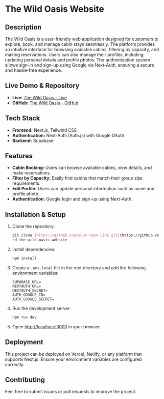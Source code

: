 # The Wild Oasis Website

## Description
The Wild Oasis is a user-friendly web application designed for customers to explore, book, and manage cabin stays seamlessly. The platform provides an intuitive interface for browsing available cabins, filtering by capacity, and making reservations. Users can also manage their profiles, including updating personal details and profile photos. The authentication system allows sign-in and sign-up using Google via Next-Auth, ensuring a secure and hassle-free experience.

## Live Demo & Repository
- **Live:** [The Wild Oasis - Live](https://the-wild-oasis-website-sumit-jangra.vercel.app/)
- **GitHub:** [The Wild Oasis - GitHub](https://github.com/SumitNub12/the-wild-oasis-website.git)

## Tech Stack
- **Frontend:** Next.js, Tailwind CSS
- **Authentication:** Next-Auth (Auth.js) with Google OAuth
- **Backend:** Supabase

## Features
- **Cabin Booking:** Users can browse available cabins, view details, and make reservations.
- **Filter by Capacity:** Easily find cabins that match their group size requirements.
- **Edit Profile:** Users can update personal information such as name and profile photo.
- **Authentication:** Google login and sign-up using Next-Auth.

## Installation & Setup
1. Clone the repository:
   ```sh
   git clone [https://github.com/your-repo-link.git](https://github.com/SumitNub12/the-wild-oasis-website.git]
   cd the-wild-oasis-website
   ```
2. Install dependencies:
   ```sh
   npm install
   ```
3. Create a `.env.local` file in the root directory and add the following environment variables:
   ```env
   SUPABASE_URL=
   NEXTAUTH_URL=
   NEXTAUTH_SECRET=
   AUTH_GOOGLE_ID=
   AUTH_GOOGLE_SECRET=
   ```
4. Run the development server:
   ```sh
   npm run dev
   ```
5. Open [http://localhost:3000](http://localhost:3000) in your browser.

## Deployment
This project can be deployed on Vercel, Netlify, or any platform that supports Next.js. Ensure your environment variables are configured correctly.

## Contributing
Feel free to submit issues or pull requests to improve the project.

